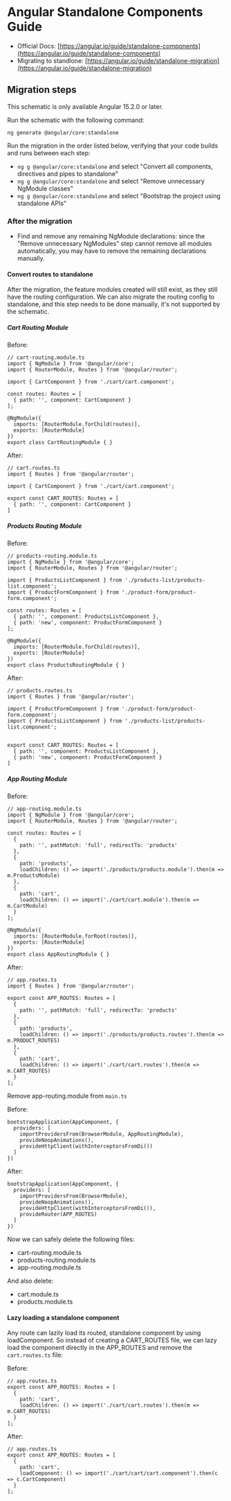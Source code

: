 # Angular Standalone Components Guide

- Official Docs: [https://angular.io/guide/standalone-components](https://angular.io/guide/standalone-components)
- Migrating to standlone: [https://angular.io/guide/standalone-migration](https://angular.io/guide/standalone-migration)

## Migration steps

This schematic is only available Angular 15.2.0 or later.

Run the schematic with the following command:

```
ng generate @angular/core:standalone
```

Run the migration in the order listed below, verifying that your code builds and runs between each step:

- `ng g @angular/core:standalone` and select "Convert all components, directives and pipes to standalone"
- `ng g @angular/core:standalone` and select "Remove unnecessary NgModule classes"
- `ng g @angular/core:standalone` and select "Bootstrap the project using standalone APIs"

### After the migration

- Find and remove any remaining NgModule declarations: since the "Remove unnecessary NgModules" step cannot remove all modules automatically, you may have to remove the remaining declarations manually.

#### Convert routes to standalone

After the migration, the feature modules created will still exist, as they still have the routing configuration. We can also migrate the routing config to standalone, and this step needs to be done manually, it's not supported by the schematic.

##### Cart Routing Module

Before:

```
// cart-routing.module.ts
import { NgModule } from '@angular/core';
import { RouterModule, Routes } from '@angular/router';

import { CartComponent } from './cart/cart.component';

const routes: Routes = [
  { path: '', component: CartComponent }
];

@NgModule({
  imports: [RouterModule.forChild(routes)],
  exports: [RouterModule]
})
export class CartRoutingModule { }

```

After:

```
// cart.routes.ts
import { Routes } from '@angular/router';

import { CartComponent } from './cart/cart.component';

export const CART_ROUTES: Routes = [
  { path: '', component: CartComponent }
]
```

##### Products Routing Module

Before:

```
// products-routing.module.ts
import { NgModule } from '@angular/core';
import { RouterModule, Routes } from '@angular/router';

import { ProductsListComponent } from './products-list/products-list.component';
import { ProductFormComponent } from './product-form/product-form.component';

const routes: Routes = [
  { path: '', component: ProductsListComponent },
  { path: 'new', component: ProductFormComponent }
];

@NgModule({
  imports: [RouterModule.forChild(routes)],
  exports: [RouterModule]
})
export class ProductsRoutingModule { }
```

After:

```
// products.routes.ts
import { Routes } from '@angular/router';

import { ProductFormComponent } from './product-form/product-form.component';
import { ProductsListComponent } from './products-list/products-list.component';


export const CART_ROUTES: Routes = [
  { path: '', component: ProductsListComponent },
  { path: 'new', component: ProductFormComponent }
]
```

##### App Routing Module

Before:

```
// app-routing.module.ts
import { NgModule } from '@angular/core';
import { RouterModule, Routes } from '@angular/router';

const routes: Routes = [
  {
    path: '', pathMatch: 'full', redirectTo: 'products'
  },
  {
    path: 'products',
    loadChildren: () => import('./products/products.module').then(m => m.ProductsModule)
  },
  {
    path: 'cart',
    loadChildren: () => import('./cart/cart.module').then(m => m.CartModule)
  }
];

@NgModule({
  imports: [RouterModule.forRoot(routes)],
  exports: [RouterModule]
})
export class AppRoutingModule { }

```

After:

```
// app.routes.ts
import { Routes } from '@angular/router';

export const APP_ROUTES: Routes = [
  {
    path: '', pathMatch: 'full', redirectTo: 'products'
  },
  {
    path: 'products',
    loadChildren: () => import('./products/products.routes').then(m => m.PRODUCT_ROUTES)
  },
  {
    path: 'cart',
    loadChildren: () => import('./cart/cart.routes').then(m => m.CART_ROUTES)
  }
];
```

Remove app-routing.module from `main.ts`

Before:

```
bootstrapApplication(AppComponent, {
  providers: [
    importProvidersFrom(BrowserModule, AppRoutingModule),
    provideNoopAnimations(),
    provideHttpClient(withInterceptorsFromDi())
  ]
})
```

After:

```
bootstrapApplication(AppComponent, {
  providers: [
    importProvidersFrom(BrowserModule),
    provideNoopAnimations(),
    provideHttpClient(withInterceptorsFromDi()),
    provideRouter(APP_ROUTES)
  ]
})
```

Now we can safely delete the following files:

- cart-routing.module.ts
- products-routing.module.ts
- app-routing.module.ts

And also delete:

- cart.module.ts
- products.module.ts

#### Lazy loading a standalone component

Any route can lazily load its routed, standalone component by using loadComponent. So instead of creating a CART_ROUTES file, we can lazy load the component directly in the APP_ROUTES and remove the `cart.routes.ts` file:

Before:

```
// app.routes.ts
export const APP_ROUTES: Routes = [
  {
    path: 'cart',
    loadChildren: () => import('./cart/cart.routes').then(m => m.CART_ROUTES)
  }
];
```

After:

```
// app.routes.ts
export const APP_ROUTES: Routes = [
  {
    path: 'cart',
    loadComponent: () => import('./cart/cart/cart.component').then(c => c.CartComponent)
  }
];
```
